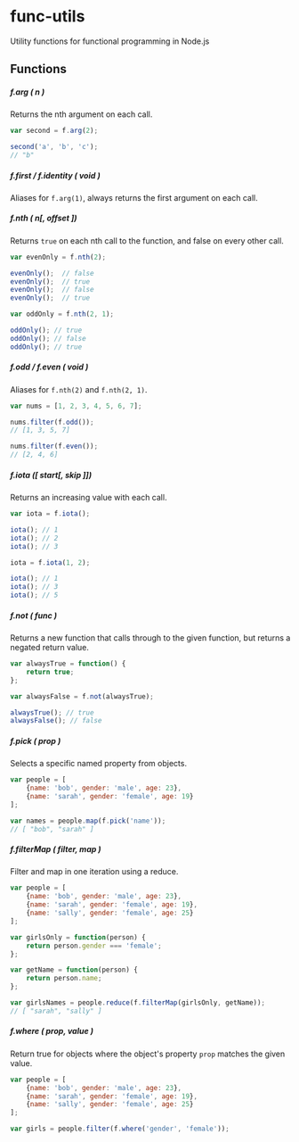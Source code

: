 func-utils
==========

Utility functions for functional programming in Node.js


Functions
---------


##### f.arg ( n )

Returns the nth argument on each call.

```javascript
var second = f.arg(2);

second('a', 'b', 'c');
// "b"
```


##### f.first / f.identity ( void )

Aliases for `f.arg(1)`, always returns the first argument on each call.


##### f.nth ( n[, offset ])

Returns `true` on each nth call to the function, and false on every other call.

```javascript
var evenOnly = f.nth(2);

evenOnly();  // false
evenOnly();  // true
evenOnly();  // false
evenOnly();  // true

var oddOnly = f.nth(2, 1);

oddOnly(); // true
oddOnly(); // false
oddOnly(); // true
```


##### f.odd / f.even ( void )

Aliases for `f.nth(2)` and `f.nth(2, 1)`.

```javascript
var nums = [1, 2, 3, 4, 5, 6, 7];

nums.filter(f.odd());
// [1, 3, 5, 7]

nums.filter(f.even());
// [2, 4, 6]
```


##### f.iota ([ start[, skip ]])

Returns an increasing value with each call.

```javascript
var iota = f.iota();

iota(); // 1
iota(); // 2
iota(); // 3

iota = f.iota(1, 2);

iota(); // 1
iota(); // 3
iota(); // 5
```


##### f.not ( func )

Returns a new function that calls through to the given function, but returns a negated return value.

```javascript
var alwaysTrue = function() {
	return true;
};

var alwaysFalse = f.not(alwaysTrue);

alwaysTrue(); // true
alwaysFalse(); // false
```


##### f.pick ( prop )

Selects a specific named property from objects.

```javascript
var people = [
	{name: 'bob', gender: 'male', age: 23},
	{name: 'sarah', gender: 'female', age: 19}
];

var names = people.map(f.pick('name'));
// [ "bob", "sarah" ]
```


##### f.filterMap ( filter, map )

Filter and map in one iteration using a reduce.

```javascript
var people = [
	{name: 'bob', gender: 'male', age: 23},
	{name: 'sarah', gender: 'female', age: 19},
	{name: 'sally', gender: 'female', age: 25}
];

var girlsOnly = function(person) {
	return person.gender === 'female';
};

var getName = function(person) {
	return person.name;
};

var girlsNames = people.reduce(f.filterMap(girlsOnly, getName));
// [ "sarah", "sally" ]
```


##### f.where ( prop, value )

Return true for objects where the object's property `prop` matches the given value.

```javascript
var people = [
	{name: 'bob', gender: 'male', age: 23},
	{name: 'sarah', gender: 'female', age: 19},
	{name: 'sally', gender: 'female', age: 25}
];

var girls = people.filter(f.where('gender', 'female'));
```

